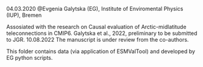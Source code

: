 04.03.2020
@Evgenia Galytska (EG), Institute of Enviromental Physics (IUP), Bremen

Assosiated with the research on Causal evaluation of Arctic-midlatitude teleconnections in CMIP6. 
Galytska et al., 2022, preliminary to be submitted to JGR. 
10.08.2022 The manuscript is under review from the co-authors. 


This folder contains data (via application of ESMValTool) and developed by EG python scripts. 
